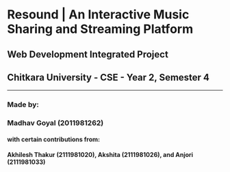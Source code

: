 # Resound | An Interactive Music Sharing and Streaming Platform
## Web Development Integrated Project
## Chitkara University - CSE - Year 2, Semester 4
<hr>

### Made by:
### Madhav Goyal (2011981262)

#### with certain contributions from:
#### Akhilesh Thakur (2111981020), Akshita (2111981026), and Anjori (2111981033)
